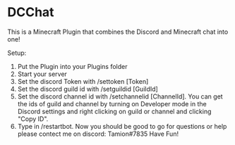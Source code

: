 # DCChat
This is a Minecraft Plugin that combines the Discord and Minecraft chat into one!

Setup:
1. Put the Plugin into your Plugins folder
2. Start your server
3. Set the discord Token with /settoken [Token]
4. Set the discord guild id with /setguildid [GuildId]
5. Set the discord channel id with /setchannelid [ChannelId]. You can get the ids of guild and channel by turning on Developer mode in the Discord settings and right clicking on guild or channel and clicking "Copy ID".
6. Type in /restartbot. Now you should be good to go for questions or help please contect me on discord: Tamion#7835
Have Fun!

